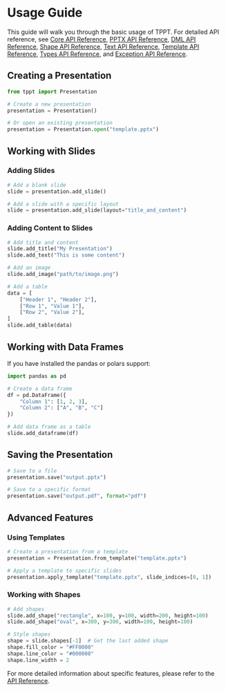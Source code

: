 # Usage Guide

This guide will walk you through the basic usage of TPPT. For detailed API reference, see [Core API Reference](api/core.md), [PPTX API Reference](api/pptx.md), [DML API Reference](api/dml.md), [Shape API Reference](api/shape.md), [Text API Reference](api/text.md), [Template API Reference](api/template.md), [Types API Reference](api/types.md), and [Exception API Reference](api/exception.md).

## Creating a Presentation

```python
from tppt import Presentation

# Create a new presentation
presentation = Presentation()

# Or open an existing presentation
presentation = Presentation.open("template.pptx")
```

## Working with Slides

### Adding Slides

```python
# Add a blank slide
slide = presentation.add_slide()

# Add a slide with a specific layout
slide = presentation.add_slide(layout="title_and_content")
```

### Adding Content to Slides

```python
# Add title and content
slide.add_title("My Presentation")
slide.add_text("This is some content")

# Add an image
slide.add_image("path/to/image.png")

# Add a table
data = [
    ["Header 1", "Header 2"],
    ["Row 1", "Value 1"],
    ["Row 2", "Value 2"],
]
slide.add_table(data)
```

## Working with Data Frames

If you have installed the pandas or polars support:

```python
import pandas as pd

# Create a data frame
df = pd.DataFrame({
    "Column 1": [1, 2, 3],
    "Column 2": ["A", "B", "C"]
})

# Add data frame as a table
slide.add_dataframe(df)
```

## Saving the Presentation

```python
# Save to a file
presentation.save("output.pptx")

# Save to a specific format
presentation.save("output.pdf", format="pdf")
```

## Advanced Features

### Using Templates

```python
# Create a presentation from a template
presentation = Presentation.from_template("template.pptx")

# Apply a template to specific slides
presentation.apply_template("template.pptx", slide_indices=[0, 1])
```

### Working with Shapes

```python
# Add shapes
slide.add_shape("rectangle", x=100, y=100, width=200, height=100)
slide.add_shape("oval", x=300, y=300, width=100, height=100)

# Style shapes
shape = slide.shapes[-1]  # Get the last added shape
shape.fill_color = "#FF0000"
shape.line_color = "#000000"
shape.line_width = 2
```

For more detailed information about specific features, please refer to the [API Reference](api.md). 